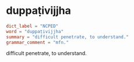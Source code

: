 # duppaṭivijjha

``` toml
dict_label = "NCPED"
word = "duppaṭivijjha"
summary = "difficult penetrate, to understand."
grammar_comment = "mfn."
```

difficult penetrate, to understand.


